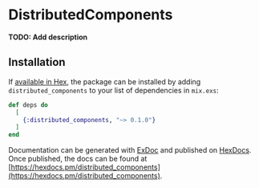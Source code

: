# DistributedComponents

**TODO: Add description**

## Installation

If [available in Hex](https://hex.pm/docs/publish), the package can be installed
by adding `distributed_components` to your list of dependencies in `mix.exs`:

```elixir
def deps do
  [
    {:distributed_components, "~> 0.1.0"}
  ]
end
```

Documentation can be generated with [ExDoc](https://github.com/elixir-lang/ex_doc)
and published on [HexDocs](https://hexdocs.pm). Once published, the docs can
be found at [https://hexdocs.pm/distributed_components](https://hexdocs.pm/distributed_components).

